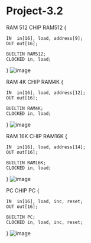 # Project-3.2

RAM 512
 CHIP RAM512 {

    IN  in[16], load, address[9];
    OUT out[16];

    BUILTIN RAM512;
    CLOCKED in, load;
}
![image](https://github.com/user-attachments/assets/aa7b559f-18dc-4085-95bd-dbb300d836a4)

RAM 4K
 CHIP RAM4K {

    IN  in[16], load, address[12];
    OUT out[16];

    BUILTIN RAM4K;
    CLOCKED in, load;
}
![image](https://github.com/user-attachments/assets/c1cbab44-c1d7-4c2d-9b2a-e79b0390829e)

RAM 16K
 CHIP RAM16K {

    IN  in[16], load, address[14];
    OUT out[16];

    BUILTIN RAM16K;
    CLOCKED in, load;
}
![image](https://github.com/user-attachments/assets/ddb8c5b6-960f-4d17-af4d-efd9a0fe0dc2)

PC
CHIP PC {

    IN  in[16], load, inc, reset;
    OUT out[16];

    BUILTIN PC;
    CLOCKED in, load, inc, reset;
}
![image](https://github.com/user-attachments/assets/add8c4b0-5333-47a0-b9b0-bcb5bb6e13ce)


